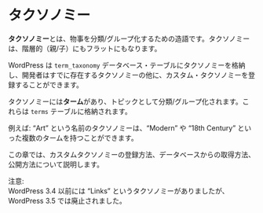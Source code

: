 <!-- 
# Taxonomies
 -->
# タクソノミー

<!-- 
A **Taxonomy** is a fancy word for the classification/grouping of things. Taxonomies can be hierarchical (with parents/children) or flat.
 -->
**タクソノミー**とは、物事を分類/グループ化するための造語です。タクソノミーは、階層的（親/子）にもフラットにもなります。

<!-- 
WordPress stores the Taxonomies in the `term_taxonomy` database table allowing developers to register Custom Taxonomies along the ones that already exist.
 -->
WordPress は `term_taxonomy` データベース・テーブルにタクソノミーを格納し、開発者はすでに存在するタクソノミーの他に、カスタム・タクソノミーを登録することができます。

<!-- 
Taxonomies have **Terms** which serve as the topic by which you classify/group things. They are stored inside the `terms` table.
 -->
タクソノミーには**ターム**があり、トピックとして分類/グループ化されます。これらは `terms` テーブルに格納されます。

<!-- 
For example: a Taxonomy named “Art” can have multiple Terms, such as “Modern” and “18th Century”.
 -->
例えば: “Art” という名前のタクソノミーは、“Modern” や “18th Century” といった複数のタームを持つことができます。

<!-- 
This chapter will show you how to register Custom Taxonomies, how to retrieve their content from the database, and how to render them to the public.
 -->
この章では、カスタムタクソノミーの登録方法、データベースからの取得方法、公開方法について説明します。

<!-- 
Note:  
WordPress 3.4 and earlier had a Taxonomy named “Links” which was deprecated in WordPress 3.5.
 -->
注意:  
WordPress 3.4 以前には “Links” というタクソノミーがありましたが、WordPress 3.5 では廃止されました。
